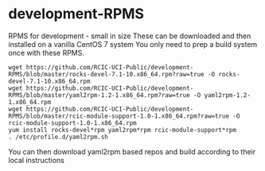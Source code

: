 # development-RPMS
RPMS for development - small in size
These can be downloaded and then installed on a vanilla CentOS 7 system
You only need to prep a build system once with these RPMS.

```
wget https://github.com/RCIC-UCI-Public/development-RPMS/blob/master/rocks-devel-7.1-10.x86_64.rpm?raw=true -O rocks-devel-7.1-10.x86_64.rpm
wget https://github.com/RCIC-UCI-Public/development-RPMS/blob/master/yaml2rpm-1.2-1.x86_64.rpm?raw=true -O yaml2rpm-1.2-1.x86_64.rpm
wget https://github.com/RCIC-UCI-Public/development-RPMS/blob/master/rcic-module-support-1.0-1.x86_64.rpm?raw=true -O rcic-module-support-1.0-1.x86_64.rpm
yum install rocks-devel*rpm yaml2rpm*rpm rcic-module-support*rpm
. /etc/profile.d/yaml2rpm.sh
```

You can then download yaml2rpm based repos and build according to their local 
instructions
